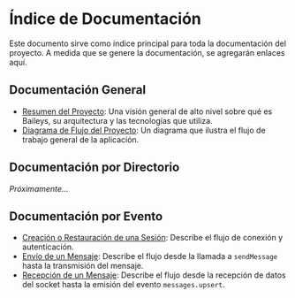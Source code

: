 # Índice de Documentación

Este documento sirve como índice principal para toda la documentación del proyecto. A medida que se genere la documentación, se agregarán enlaces aquí.

## Documentación General

- [Resumen del Proyecto](./project-overview.md): Una visión general de alto nivel sobre qué es Baileys, su arquitectura y las tecnologías que utiliza.
- [Diagrama de Flujo del Proyecto](./project-flow.md): Un diagrama que ilustra el flujo de trabajo general de la aplicación.

## Documentación por Directorio

*Próximamente...*

## Documentación por Evento

- [Creación o Restauración de una Sesión](./events/session-creation.md): Describe el flujo de conexión y autenticación.
- [Envío de un Mensaje](./events/sending-message.md): Describe el flujo desde la llamada a `sendMessage` hasta la transmisión del mensaje.
- [Recepción de un Mensaje](./events/receiving-message.md): Describe el flujo desde la recepción de datos del socket hasta la emisión del evento `messages.upsert`.
